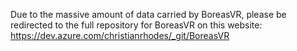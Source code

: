 Due to the massive amount of data carried by BoreasVR, please be redirected to the full repository for BoreasVR on this website:
https://dev.azure.com/christianrhodes/_git/BoreasVR
